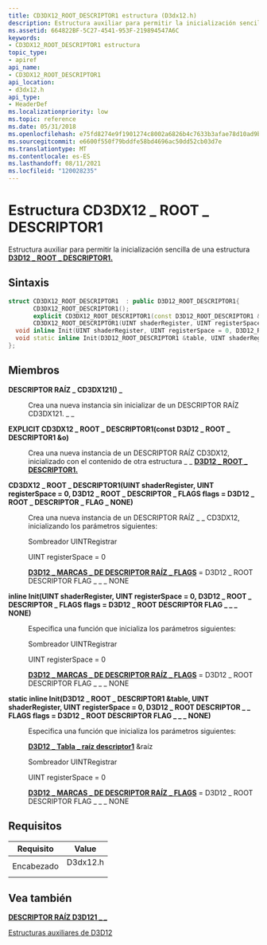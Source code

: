 ```yaml
---
title: CD3DX12_ROOT_DESCRIPTOR1 estructura (D3dx12.h)
description: Estructura auxiliar para permitir la inicialización sencilla de una estructura D3D12 \_ ROOT \_ DESCRIPTOR1.
ms.assetid: 664822BF-5C27-4541-953F-219894547A6C
keywords:
- CD3DX12_ROOT_DESCRIPTOR1 estructura
topic_type:
- apiref
api_name:
- CD3DX12_ROOT_DESCRIPTOR1
api_location:
- d3dx12.h
api_type:
- HeaderDef
ms.localizationpriority: low
ms.topic: reference
ms.date: 05/31/2018
ms.openlocfilehash: e75fd8274e9f1901274c8002a6826b4c7633b3afae78d10ad9be2abad7d74ecf
ms.sourcegitcommit: e6600f550f79bddfe58bd4696ac50dd52cb03d7e
ms.translationtype: MT
ms.contentlocale: es-ES
ms.lasthandoff: 08/11/2021
ms.locfileid: "120028235"
---
```

# <a name="cd3dx12_root_descriptor1-structure"></a>Estructura CD3DX12 \_ ROOT \_ DESCRIPTOR1

Estructura auxiliar para permitir la inicialización sencilla de una estructura [**D3D12 \_ ROOT \_ DESCRIPTOR1.**](/windows/desktop/api/d3d12/ns-d3d12-d3d12_root_descriptor1)

## <a name="syntax"></a>Sintaxis


```C++
struct CD3DX12_ROOT_DESCRIPTOR1  : public D3D12_ROOT_DESCRIPTOR1{
       CD3DX12_ROOT_DESCRIPTOR1();
       explicit CD3DX12_ROOT_DESCRIPTOR1(const D3D12_ROOT_DESCRIPTOR1 &o);
       CD3DX12_ROOT_DESCRIPTOR1(UINT shaderRegister, UINT registerSpace = 0, D3D12_ROOT_DESCRIPTOR_FLAGS flags = D3D12_ROOT_DESCRIPTOR_FLAG_NONE);
  void inline Init(UINT shaderRegister, UINT registerSpace = 0, D3D12_ROOT_DESCRIPTOR_FLAGS flags = D3D12_ROOT_DESCRIPTOR_FLAG_NONE);
  void static inline Init(D3D12_ROOT_DESCRIPTOR1 &table, UINT shaderRegister, UINT registerSpace = 0, D3D12_ROOT_DESCRIPTOR_FLAGS flags = D3D12_ROOT_DESCRIPTOR_FLAG_NONE);
};
```



## <a name="members"></a>Miembros

<dl> <dt>

**DESCRIPTOR RAÍZ \_ CD3DX121() \_**
</dt> <dd>

Crea una nueva instancia sin inicializar de un DESCRIPTOR RAÍZ CD3DX121. \_ \_

</dd> <dt>

**EXPLICIT CD3DX12 \_ ROOT \_ DESCRIPTOR1(const D3D12 \_ ROOT \_ DESCRIPTOR1 &o)**
</dt> <dd>

Crea una nueva instancia de un DESCRIPTOR RAÍZ CD3DX12, inicializado con el contenido de otra estructura \_ \_ [**D3D12 \_ ROOT \_ DESCRIPTOR1.**](/windows/desktop/api/d3d12/ns-d3d12-d3d12_root_descriptor1)

</dd> <dt>

**CD3DX12 \_ ROOT \_ DESCRIPTOR1(UINT shaderRegister, UINT registerSpace = 0, D3D12 \_ ROOT \_ DESCRIPTOR \_ FLAGS flags = D3D12 \_ ROOT \_ DESCRIPTOR \_ FLAG \_ NONE)**
</dt> <dd>

Crea una nueva instancia de un DESCRIPTOR RAÍZ \_ \_ CD3DX12, inicializando los parámetros siguientes:

Sombreador UINTRegistrar

UINT registerSpace = 0

[**D3D12 \_ MARCAS \_ DE DESCRIPTOR RAÍZ \_ FLAGS**](/windows/desktop/api/d3d12/ne-d3d12-d3d12_root_descriptor_flags) = D3D12 \_ ROOT DESCRIPTOR FLAG \_ \_ \_ NONE

</dd> <dt>

**inline Init(UINT shaderRegister, UINT registerSpace = 0, D3D12 \_ ROOT \_ DESCRIPTOR \_ FLAGS flags = D3D12 \_ ROOT DESCRIPTOR FLAG \_ \_ \_ NONE)**
</dt> <dd>

Especifica una función que inicializa los parámetros siguientes:

Sombreador UINTRegistrar

UINT registerSpace = 0

[**D3D12 \_ MARCAS \_ DE DESCRIPTOR RAÍZ \_ FLAGS**](/windows/desktop/api/d3d12/ne-d3d12-d3d12_root_descriptor_flags) = D3D12 \_ ROOT DESCRIPTOR FLAG \_ \_ \_ NONE

</dd> <dt>

**static inline Init(D3D12 \_ ROOT \_ DESCRIPTOR1 &table, UINT shaderRegister, UINT registerSpace = 0, D3D12 \_ ROOT DESCRIPTOR \_ \_ FLAGS flags = D3D12 \_ ROOT DESCRIPTOR FLAG \_ \_ \_ NONE)**
</dt> <dd>

Especifica una función que inicializa los parámetros siguientes:

[**D3D12 \_ Tabla \_ raíz descriptor1**](/windows/desktop/api/d3d12/ns-d3d12-d3d12_root_descriptor1) &raíz

Sombreador UINTRegistrar

UINT registerSpace = 0

[**D3D12 \_ MARCAS \_ DE DESCRIPTOR RAÍZ \_ FLAGS**](/windows/desktop/api/d3d12/ne-d3d12-d3d12_root_descriptor_flags) = D3D12 \_ ROOT DESCRIPTOR FLAG \_ \_ \_ NONE

</dd> </dl>

## <a name="requirements"></a>Requisitos



| Requisito | Value |
|-------------------|-------------------------------------------------------------------------------------|
| Encabezado<br/> | <dl> <dt>D3dx12.h</dt> </dl> |



## <a name="see-also"></a>Vea también

<dl> <dt>

[**DESCRIPTOR RAÍZ D3D121 \_ \_**](/windows/desktop/api/d3d12/ns-d3d12-d3d12_root_descriptor1)
</dt> <dt>

[Estructuras auxiliares de D3D12](helper-structures-for-d3d12.md)
</dt> </dl>

 

 





